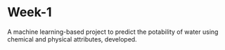# Week-1
A machine learning-based project to predict the potability of water using chemical and physical attributes, developed.
